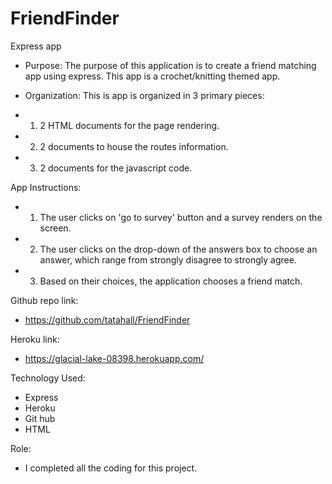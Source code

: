# FriendFinder
Express app

* Purpose:
The purpose of this application is to create a friend matching app using express.  This app is a crochet/knitting themed app.

* Organization:
This is app is organized in 3 primary pieces:
* 1. 2 HTML documents for the page rendering.
* 2. 2 documents to house the routes information.
* 3. 2 documents for the javascript code.
    

App Instructions:
* 1. The user clicks on 'go to survey' button and a survey renders on the screen.
* 2. The user clicks on the drop-down of the answers box to choose an answer, which range from strongly disagree to strongly agree.
* 3. Based on their choices, the application chooses a friend match.


Github repo link:
* https://github.com/tatahall/FriendFinder

Heroku link:
* https://glacial-lake-08398.herokuapp.com/


Technology Used:
* Express
* Heroku
* Git hub
* HTML


Role:
* I completed all the coding for this project.
